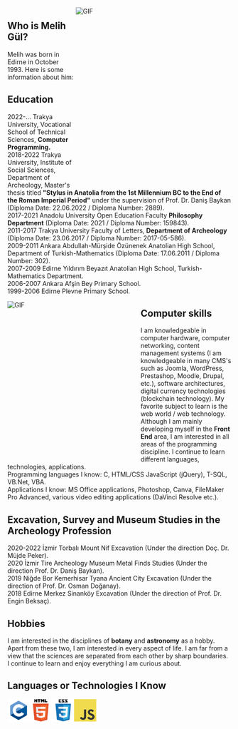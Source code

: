 <img align="right" alt="GIF" src="https://user-images.githubusercontent.com/74038190/218265814-3084a4ba-809c-4135-afc0-8685d0f634b3.gif" width="350" height="400" />

## Who is Melih Gül? <br/>
Melih was born in Edirne in October 1993. Here is some information about him:

## Education <br/>
2022-… Trakya University, Vocational School of Technical Sciences, **Computer Programming.** <br/>
2018-2022 Trakya University, Institute of Social Sciences, Department of Archeology, Master's thesis titled **"Stylus in Anatolia from the 1st Millennium BC to the End of the Roman Imperial Period"** under the supervision of Prof. Dr. Daniş Baykan (Diploma Date: 22.06.2022 / Diploma Number: 2889). <br/>
2017-2021 Anadolu University Open Education Faculty **Philosophy Department** (Diploma Date: 2021 / Diploma Number: 159843). <br/>
2011-2017 Trakya University Faculty of Letters, **Department of Archeology** (Diploma Date: 23.06.2017 / Diploma Number: 2017-05-586). <br/>
2009-2011 Ankara Abdullah-Mürşide Özünenek Anatolian High School, Department of Turkish-Mathematics (Diploma Date: 17.06.2011 / Diploma Number: 302). <br/>
2007-2009 Edirne Yıldırım Beyazıt Anatolian High School, Turkish-Mathematics Department. <br/>
2006-2007 Ankara Afşin Bey Primary School. <br/>
1999-2006 Edirne Plevne Primary School. <br/>

<img align="left" alt="GIF" src="(https://user-images.githubusercontent.com/74038190/216655813-c9147cb2-cfee-4955-b591-52cac08f1f60.gif)" width="300" height="350" />

## Computer skills <br/>
I am knowledgeable in computer hardware, computer networking, content management systems (I am knowledgeable in many CMS's such as Joomla, WordPress, Prestashop, Moodle, Drupal, etc.), software architectures, digital currency technologies (blockchain technology). My favorite subject to learn is the web world / web technology. Although I am mainly developing myself in the **Front End** area, I am interested in all areas of the programming discipline. I continue to learn different languages, technologies, applications. <br/>
Programming languages I know: C, HTML/CSS JavaScript (jQuery), T-SQL, VB.Net, VBA. <br/>
Applications I know: MS Office applications, Photoshop, Canva, FileMaker Pro Advanced, various video editing applications (DaVinci Resolve etc.). <br/>


## Excavation, Survey and Museum Studies in the Archeology Profession <br/>
2020-2022 İzmir Torbalı Mount Nif Excavation (Under the direction Doç. Dr. Müjde Peker). <br/>
2020 İzmir Tire Archeology Museum Metal Finds Studies (Under the direction Prof. Dr. Daniş Baykan). <br/>
2019 Niğde Bor Kemerhisar Tyana Ancient City Excavation (Under the direction of Prof. Dr. Osman Doğanay). <br/>
2018 Edirne Merkez Sinanköy Excavation (Under the direction of Prof. Dr. Engin Beksaç). <br/>

## Hobbies <br/>
I am interested in the disciplines of **botany** and **astronomy** as a hobby. Apart from these two, I am interested in every aspect of life. I am far from a view that the sciences are separated from each other by sharp boundaries. I continue to learn and enjoy everything I am curious about. <br/>

## Languages or Technologies I Know <br/>
<img align="left" alt="JavaScript" width="50px" src="https://raw.githubusercontent.com/github/explore/cebd63002168a05a6a642f309227eefeccd92950/topics/c/c.png"/>
<img align="left" alt="JavaScript" width="50px" src="https://raw.githubusercontent.com/github/explore/cebd63002168a05a6a642f309227eefeccd92950/topics/html/html.png"/>
<img align="left" alt="JavaScript" width="50px" src="https://raw.githubusercontent.com/github/explore/cebd63002168a05a6a642f309227eefeccd92950/topics/css/css.png"/>
<img align="left" alt="JavaScript" width="50px" src="https://raw.githubusercontent.com/github/explore/cebd63002168a05a6a642f309227eefeccd92950/topics/javascript/javascript.png"/> <br/>

